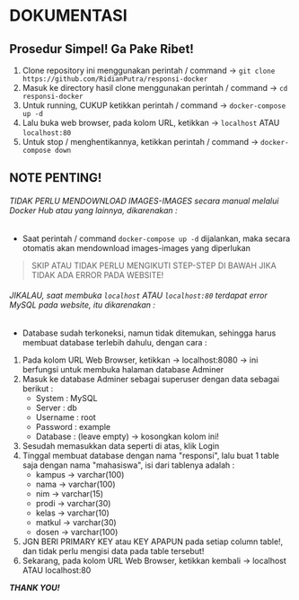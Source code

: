 # DOKUMENTASI

## Prosedur Simpel! Ga Pake Ribet!
1. Clone repository ini menggunakan perintah / command -> `git clone https://github.com/RidianPutra/responsi-docker`
2. Masuk ke directory hasil clone menggunakan perintah / command -> `cd responsi-docker`
3. Untuk running, CUKUP ketikkan perintah / command -> `docker-compose up -d`
4. Lalu buka web browser, pada kolom URL, ketikkan -> `localhost` ATAU `localhost:80`
4. Untuk stop / menghentikannya, ketikkan perintah / command -> `docker-compose down`

## NOTE PENTING!
###### TIDAK PERLU MENDOWNLOAD IMAGES-IMAGES secara manual melalui Docker Hub atau yang lainnya, dikarenakan :
- Saat perintah / command `docker-compose up -d` dijalankan, maka secara otomatis akan mendownload images-images yang diperlukan

> SKIP ATAU TIDAK PERLU MENGIKUTI STEP-STEP DI BAWAH JIKA TIDAK ADA ERROR PADA WEBSITE!

###### JIKALAU, saat membuka `localhost` ATAU `localhost:80` terdapat error MySQL pada website, itu dikarenakan :
- Database sudah terkoneksi, namun tidak ditemukan, sehingga harus membuat database terlebih dahulu, dengan cara :
1. Pada kolom URL Web Browser, ketikkan -> localhost:8080 -> ini berfungsi untuk membuka halaman database Adminer
2. Masuk ke database Adminer sebagai superuser dengan data sebagai berikut :
   - System : MySQL
   - Server : db
   - Username : root
   - Password : example
   - Database : (leave empty) -> kosongkan kolom ini!
3. Sesudah memasukkan data seperti di atas, klik Login
4. Tinggal membuat database dengan nama "responsi", lalu buat 1 table saja dengan nama "mahasiswa", isi dari tablenya adalah :
   - kampus -> varchar(100)
   - nama -> varchar(100)
   - nim -> varchar(15)
   - prodi -> varchar(30)
   - kelas -> varchar(10)
   - matkul -> varchar(30)
   - dosen -> varchar(100)
5. JGN BERI PRIMARY KEY atau KEY APAPUN pada setiap column table!, dan tidak perlu mengisi data pada table tersebut!
6. Sekarang, pada kolom URL Web Browser, ketikkan kembali -> localhost ATAU localhost:80

***THANK YOU!***
